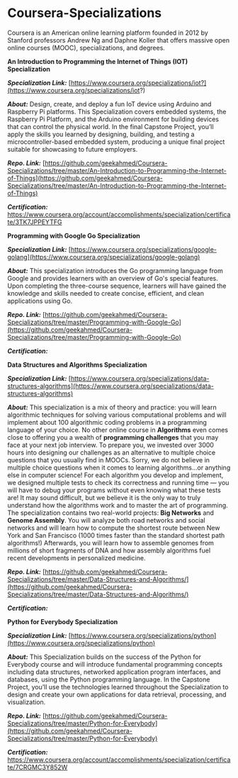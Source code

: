 
# Coursera-Specializations

Coursera is an American online learning platform founded in 2012 by Stanford professors Andrew Ng and Daphne Koller that offers massive open online courses (MOOC), specializations, and degrees.

**An Introduction to Programming the Internet of Things (IOT) Specialization**

***Specialization Link:*** [https://www.coursera.org/specializations/iot?](https://www.coursera.org/specializations/iot?)

***About:***  Design, create, and deploy a fun IoT device using Arduino and Raspberry Pi platforms.
This Specialization covers embedded systems, the Raspberry Pi Platform, and the Arduino environment for building devices that can control the physical world. In the final Capstone Project, you’ll apply the skills you learned by designing, building, and testing a microcontroller-based embedded system, producing a unique final project suitable for showcasing to future employers.

***Repo. Link:*** [https://github.com/geekahmed/Coursera-Specializations/tree/master/An-Introduction-to-Programming-the-Internet-of-Things](https://github.com/geekahmed/Coursera-Specializations/tree/master/An-Introduction-to-Programming-the-Internet-of-Things)

***Certification:*** https://www.coursera.org/account/accomplishments/specialization/certificate/3TK7JPPEYTFG

**Programming with Google Go Specialization**

***Specialization Link:*** [https://www.coursera.org/specializations/google-golang](https://www.coursera.org/specializations/google-golang)

***About:***  This specialization introduces the Go programming language from Google and provides learners with an overview of Go's special features. Upon completing the three-course sequence, learners will have gained the knowledge and skills needed to create concise, efficient, and clean applications using Go.

***Repo. Link:*** [https://github.com/geekahmed/Coursera-Specializations/tree/master/Programming-with-Google-Go](https://github.com/geekahmed/Coursera-Specializations/tree/master/Programming-with-Google-Go)

***Certification:*** 


**Data Structures and Algorithms Specialization**

***Specialization Link:*** [https://www.coursera.org/specializations/data-structures-algorithms](https://www.coursera.org/specializations/data-structures-algorithms)

***About:***  This specialization is a mix of theory and practice: you will learn algorithmic techniques for solving various computational problems and will implement about 100 algorithmic coding problems in a programming language of your choice. No other online course in  **Algorithms**  even comes close to offering you a wealth of  **programming challenges**  that you may face at your next job interview. To prepare you, we invested over 3000 hours into designing our challenges as an alternative to multiple choice questions that you usually find in MOOCs. Sorry, we do not believe in multiple choice questions when it comes to learning algorithms...or anything else in computer science! For each algorithm you develop and implement, we designed multiple tests to check its correctness and running time — you will have to debug your programs without even knowing what these tests are! It may sound difficult, but we believe it is the only way to truly understand how the algorithms work and to master the art of programming. The specialization contains two real-world projects:  **Big Networks**  and  **Genome Assembly**. You will analyze both road networks and social networks and will learn how to compute the shortest route between New York and San Francisco (1000 times faster than the standard shortest path algorithms!) Afterwards, you will learn how to assemble genomes from millions of short fragments of DNA and how assembly algorithms fuel recent developments in personalized medicine.

***Repo. Link:*** [https://github.com/geekahmed/Coursera-Specializations/tree/master/Data-Structures-and-Algorithms/](https://github.com/geekahmed/Coursera-Specializations/tree/master/Data-Structures-and-Algorithms/)

***Certification:*** 

**Python for Everybody Specialization**

***Specialization Link:*** [https://www.coursera.org/specializations/python](https://www.coursera.org/specializations/python)

***About:***  This Specialization builds on the success of the Python for Everybody course and will introduce fundamental programming concepts including data structures, networked application program interfaces, and databases, using the Python programming language. In the Capstone Project, you’ll use the technologies learned throughout the Specialization to design and create your own applications for data retrieval, processing, and visualization.

***Repo. Link:*** [https://github.com/geekahmed/Coursera-Specializations/tree/master/Python-for-Everybody](https://github.com/geekahmed/Coursera-Specializations/tree/master/Python-for-Everybody)

***Certification:*** https://www.coursera.org/account/accomplishments/specialization/certificate/7CRGMC3Y852W


